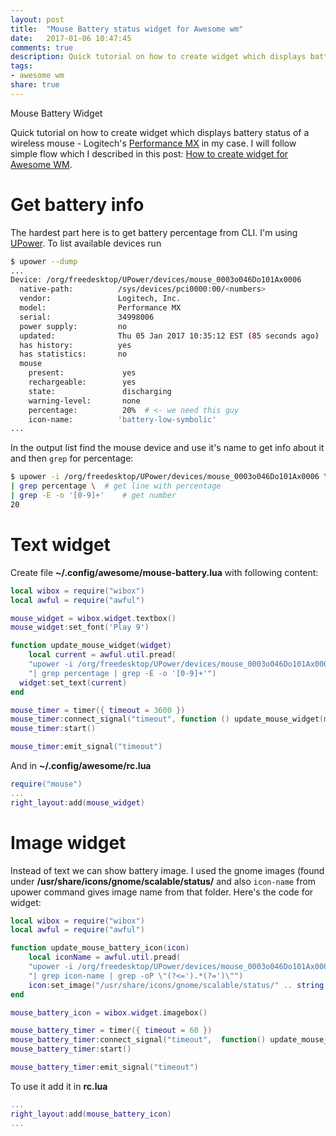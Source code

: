 ```yaml
---
layout: post
title:  "Mouse Battery status widget for Awesome wm"
date:   2017-01-06 10:47:45
comments: true
description: Quick tutorial on how to create widget which displays battery status of a wireless mouse
tags: 
- awesome wm
share: true
---
```


Mouse Battery Widget

Quick tutorial on how to create widget which displays battery status of a wireless mouse - Logitech's [Performance MX](http://www.logitech.com/en-ca/product/performance-mouse-mx) in my case. I will follow simple flow which I described in this post: [How to create widget for Awesome WM](http://pavelmakhov.com/2016/01/how-to-create-widget). 

# Get battery info

The hardest part here is to get battery percentage from CLI. I'm using [UPower](https://upower.freedesktop.org/). To list available devices run

```bash
$ upower --dump
...
Device: /org/freedesktop/UPower/devices/mouse_0003o046Do101Ax0006
  native-path:          /sys/devices/pci0000:00/<numbers>
  vendor:               Logitech, Inc.
  model:                Performance MX
  serial:               34998006
  power supply:         no
  updated:              Thu 05 Jan 2017 10:35:12 EST (85 seconds ago)
  has history:          yes
  has statistics:       no
  mouse
    present:             yes
    rechargeable:        yes
    state:               discharging
    warning-level:       none
    percentage:          20%  # <- we need this guy
    icon-name:          'battery-low-symbolic'
...
```
In the output list find the mouse device and use it's name to get info about it and then `grep` for percentage:

```sh
$ upower -i /org/freedesktop/UPower/devices/mouse_0003o046Do101Ax0006 \
| grep percentage \  # get line with percentage
| grep -E -o '[0-9]+'    # get number
20
```

# Text widget

Create file **~/.config/awesome/mouse-battery.lua** with following content:

```lua
local wibox = require("wibox")
local awful = require("awful")

mouse_widget = wibox.widget.textbox()
mouse_widget:set_font('Play 9')

function update_mouse_widget(widget)
    local current = awful.util.pread(
    "upower -i /org/freedesktop/UPower/devices/mouse_0003o046Do101Ax0006 " ..
    "| grep percentage | grep -E -o '[0-9]+'")
  widget:set_text(current)
end

mouse_timer = timer({ timeout = 3600 })
mouse_timer:connect_signal("timeout", function () update_mouse_widget(mouse_widget) end)
mouse_timer:start()

mouse_timer:emit_signal("timeout")
```

And in **~/.config/awesome/rc.lua**

```lua
require("mouse")
...
right_layout:add(mouse_widget)
```

# Image widget

Instead of text we can show battery image. I used the gnome images (found under 
**/usr/share/icons/gnome/scalable/status/** and also `icon-name` from upower command gives image name from that 
folder. Here's the code for widget:

```lua
local wibox = require("wibox")
local awful = require("awful")

function update_mouse_battery_icon(icon)
    local iconName = awful.util.pread(
    "upower -i /org/freedesktop/UPower/devices/mouse_0003o046Do101Ax0006 " ..
    "| grep icon-name | grep -oP \"(?<=').*(?=')\"")
    icon:set_image("/usr/share/icons/gnome/scalable/status/" .. string.gsub(iconName, "\n", "") .. ".svg")
end

mouse_battery_icon = wibox.widget.imagebox()

mouse_battery_timer = timer({ timeout = 60 })
mouse_battery_timer:connect_signal("timeout",  function() update_mouse_battery_icon(mouse_battery_icon) end)
mouse_battery_timer:start()

mouse_battery_timer:emit_signal("timeout")
```

To use it add it in **rc.lua**

```lua
...
right_layout:add(mouse_battery_icon)
...
```
